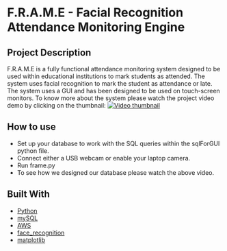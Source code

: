 # F.R.A.M.E - Facial Recognition Attendance Monitoring Engine
## Project Description
F.R.A.M.E is a fully functional attendance monitoring system designed to be used within educational institutions to mark students as attended. The system uses facial recognition to mark the student as attendance or late. The system uses a GUI and has been designed to be used on touch-screen monitors. To know more about the system please watch the project video demo by clicking on the thumbnail:
[![Video thumbnail](https://img.youtube.com/vi/RBPeUJZwJ54/0.jpg)](https://youtu.be/RBPeUJZwJ54)

## How to use

* Set up your database to work with the SQL queries within the sqlForGUI python file.
* Connect either a USB webcam or enable your laptop camera.
* Run frame.py
* To see how we designed our database please watch the above video.

## Built With

* [Python](https://www.python.org/)
* [mySQL](https://www.mysql.com/)
* [AWS](https://aws.amazon.com/)
* [face_recognition](https://github.com/ageitgey/face_recognition)
* [matplotlib](https://matplotlib.org/)
